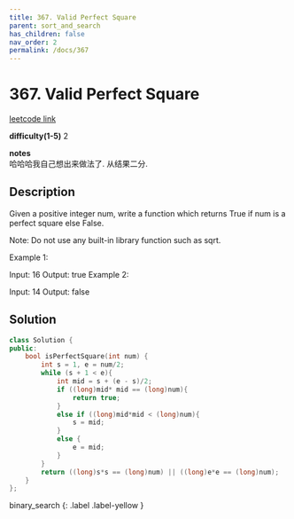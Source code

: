 ```yaml
---
title: 367. Valid Perfect Square
parent: sort_and_search
has_children: false
nav_order: 2
permalink: /docs/367
---
```

# 367. Valid Perfect Square
[leetcode link](https://leetcode.com/problems/valid-perfect-square/)

**difficulty(1-5)** 
2

**notes**   
哈哈哈我自己想出来做法了. 从结果二分.

## Description
Given a positive integer num, write a function which returns True if num is a perfect square else False.

Note: Do not use any built-in library function such as sqrt.

Example 1:

Input: 16
Output: true
Example 2:

Input: 14
Output: false

## Solution
```c++
class Solution {
public:
    bool isPerfectSquare(int num) {
        int s = 1, e = num/2;
        while (s + 1 < e){
            int mid = s + (e - s)/2;
            if ((long)mid* mid == (long)num){
                return true;
            }
            else if ((long)mid*mid < (long)num){
                s = mid;
            }
            else {
                e = mid;
            }
        }
        return ((long)s*s == (long)num) || ((long)e*e == (long)num);
    }
};
```

binary_search
{: .label .label-yellow }